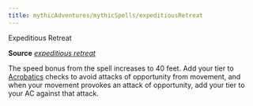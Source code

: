 ```yaml
---
title: mythicAdventures/mythicSpells/expeditiousRetreat
---
```

Expeditious Retreat

**Source** [_expeditious retreat_](spells/expeditiousRetreat.md#_expeditious-retreat)

The speed bonus from the spell increases to 40 feet. Add your tier to [Acrobatics](skills/acrobatics.md#_acrobatics) checks to avoid attacks of opportunity from movement, and when your movement provokes an attack of opportunity, add your tier to your AC against that attack.

